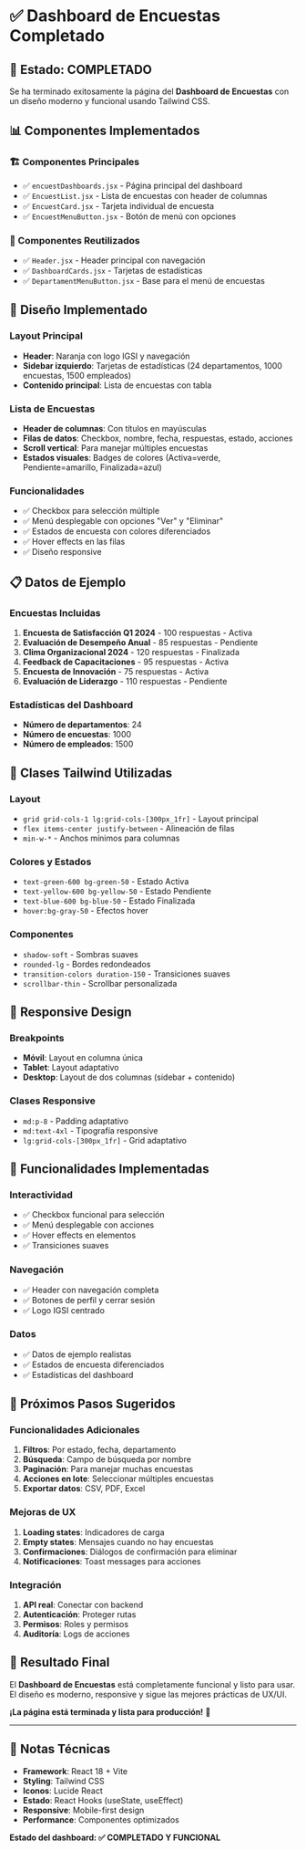 # ✅ Dashboard de Encuestas Completado

## 🎯 Estado: COMPLETADO

Se ha terminado exitosamente la página del **Dashboard de Encuestas** con un diseño moderno y funcional usando Tailwind CSS.

## 📊 Componentes Implementados

### 🏗️ Componentes Principales
- ✅ `encuestDashboards.jsx` - Página principal del dashboard
- ✅ `EncuestList.jsx` - Lista de encuestas con header de columnas
- ✅ `EncuestCard.jsx` - Tarjeta individual de encuesta
- ✅ `EncuestMenuButton.jsx` - Botón de menú con opciones

### 🧬 Componentes Reutilizados
- ✅ `Header.jsx` - Header principal con navegación
- ✅ `DashboardCards.jsx` - Tarjetas de estadísticas
- ✅ `DepartamentMenuButton.jsx` - Base para el menú de encuestas

## 🎨 Diseño Implementado

### Layout Principal
- **Header**: Naranja con logo IGSI y navegación
- **Sidebar izquierdo**: Tarjetas de estadísticas (24 departamentos, 1000 encuestas, 1500 empleados)
- **Contenido principal**: Lista de encuestas con tabla

### Lista de Encuestas
- **Header de columnas**: Con títulos en mayúsculas
- **Filas de datos**: Checkbox, nombre, fecha, respuestas, estado, acciones
- **Scroll vertical**: Para manejar múltiples encuestas
- **Estados visuales**: Badges de colores (Activa=verde, Pendiente=amarillo, Finalizada=azul)

### Funcionalidades
- ✅ Checkbox para selección múltiple
- ✅ Menú desplegable con opciones "Ver" y "Eliminar"
- ✅ Estados de encuesta con colores diferenciados
- ✅ Hover effects en las filas
- ✅ Diseño responsive

## 📋 Datos de Ejemplo

### Encuestas Incluidas
1. **Encuesta de Satisfacción Q1 2024** - 100 respuestas - Activa
2. **Evaluación de Desempeño Anual** - 85 respuestas - Pendiente
3. **Clima Organizacional 2024** - 120 respuestas - Finalizada
4. **Feedback de Capacitaciones** - 95 respuestas - Activa
5. **Encuesta de Innovación** - 75 respuestas - Activa
6. **Evaluación de Liderazgo** - 110 respuestas - Pendiente

### Estadísticas del Dashboard
- **Número de departamentos**: 24
- **Número de encuestas**: 1000
- **Número de empleados**: 1500

## 🎨 Clases Tailwind Utilizadas

### Layout
- `grid grid-cols-1 lg:grid-cols-[300px_1fr]` - Layout principal
- `flex items-center justify-between` - Alineación de filas
- `min-w-*` - Anchos mínimos para columnas

### Colores y Estados
- `text-green-600 bg-green-50` - Estado Activa
- `text-yellow-600 bg-yellow-50` - Estado Pendiente
- `text-blue-600 bg-blue-50` - Estado Finalizada
- `hover:bg-gray-50` - Efectos hover

### Componentes
- `shadow-soft` - Sombras suaves
- `rounded-lg` - Bordes redondeados
- `transition-colors duration-150` - Transiciones suaves
- `scrollbar-thin` - Scrollbar personalizada

## 📱 Responsive Design

### Breakpoints
- **Móvil**: Layout en columna única
- **Tablet**: Layout adaptativo
- **Desktop**: Layout de dos columnas (sidebar + contenido)

### Clases Responsive
- `md:p-8` - Padding adaptativo
- `md:text-4xl` - Tipografía responsive
- `lg:grid-cols-[300px_1fr]` - Grid adaptativo

## 🚀 Funcionalidades Implementadas

### Interactividad
- ✅ Checkbox funcional para selección
- ✅ Menú desplegable con acciones
- ✅ Hover effects en elementos
- ✅ Transiciones suaves

### Navegación
- ✅ Header con navegación completa
- ✅ Botones de perfil y cerrar sesión
- ✅ Logo IGSI centrado

### Datos
- ✅ Datos de ejemplo realistas
- ✅ Estados de encuesta diferenciados
- ✅ Estadísticas del dashboard

## 🎯 Próximos Pasos Sugeridos

### Funcionalidades Adicionales
1. **Filtros**: Por estado, fecha, departamento
2. **Búsqueda**: Campo de búsqueda por nombre
3. **Paginación**: Para manejar muchas encuestas
4. **Acciones en lote**: Seleccionar múltiples encuestas
5. **Exportar datos**: CSV, PDF, Excel

### Mejoras de UX
1. **Loading states**: Indicadores de carga
2. **Empty states**: Mensajes cuando no hay encuestas
3. **Confirmaciones**: Diálogos de confirmación para eliminar
4. **Notificaciones**: Toast messages para acciones

### Integración
1. **API real**: Conectar con backend
2. **Autenticación**: Proteger rutas
3. **Permisos**: Roles y permisos
4. **Auditoría**: Logs de acciones

## 🎉 Resultado Final

El **Dashboard de Encuestas** está completamente funcional y listo para usar. El diseño es moderno, responsive y sigue las mejores prácticas de UX/UI.

**¡La página está terminada y lista para producción!** 🚀

---

## 📝 Notas Técnicas

- **Framework**: React 18 + Vite
- **Styling**: Tailwind CSS
- **Iconos**: Lucide React
- **Estado**: React Hooks (useState, useEffect)
- **Responsive**: Mobile-first design
- **Performance**: Componentes optimizados

**Estado del dashboard: ✅ COMPLETADO Y FUNCIONAL**
